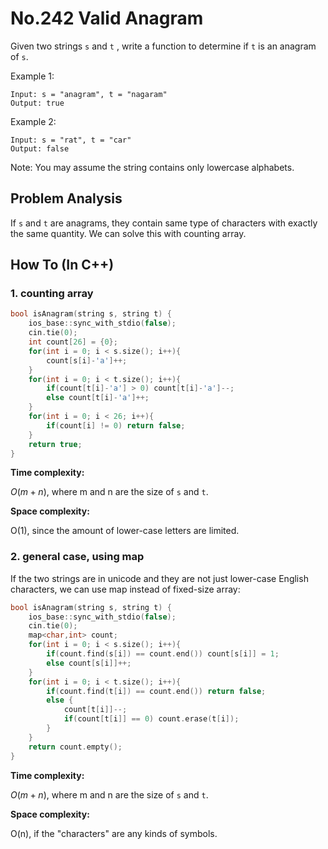 No.242 Valid Anagram
=========
Given two strings `s` and `t` , write a function to determine if `t` is an anagram of `s`.

Example 1:
```
Input: s = "anagram", t = "nagaram"
Output: true
```
Example 2:
```
Input: s = "rat", t = "car"
Output: false
```
Note:
You may assume the string contains only lowercase alphabets.

## Problem Analysis  

If `s` and `t` are anagrams, they contain same type of characters with exactly the same quantity. We can solve this with counting array.  

## How To (In C++)
### 1. counting array
```C++
bool isAnagram(string s, string t) {
    ios_base::sync_with_stdio(false);
    cin.tie(0);
    int count[26] = {0};
    for(int i = 0; i < s.size(); i++){
        count[s[i]-'a']++;
    }
    for(int i = 0; i < t.size(); i++){
        if(count[t[i]-'a'] > 0) count[t[i]-'a']--;
        else count[t[i]-'a']++;
    }
    for(int i = 0; i < 26; i++){
        if(count[i] != 0) return false;
    }
    return true;
}
```
**Time complexity:**  
  
$O(m+n)$, where m and n are the size of `s` and `t`.  

**Space complexity:**
  
O(1), since the amount of lower-case letters are limited.  

### 2. general case, using map
If the two strings are in unicode and they are not just lower-case English characters, we can use map instead of fixed-size array:  
```C++
bool isAnagram(string s, string t) {
    ios_base::sync_with_stdio(false);
    cin.tie(0);
    map<char,int> count;
    for(int i = 0; i < s.size(); i++){
        if(count.find(s[i]) == count.end()) count[s[i]] = 1;
        else count[s[i]]++;
    }
    for(int i = 0; i < t.size(); i++){
        if(count.find(t[i]) == count.end()) return false;
        else {
            count[t[i]]--;
            if(count[t[i]] == 0) count.erase(t[i]);
        }
    }
    return count.empty();
}
```
**Time complexity:**  
  
$O(m+n)$, where m and n are the size of `s` and `t`.  

**Space complexity:**
  
O(n), if the "characters" are any kinds of symbols.
    
